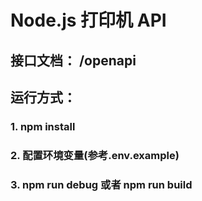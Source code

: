 # Node.js 打印机 API

## 接口文档： /openapi

## 运行方式：

### 1. npm install

### 2. 配置环境变量(参考.env.example)

### 3. npm run debug 或者 npm run build
